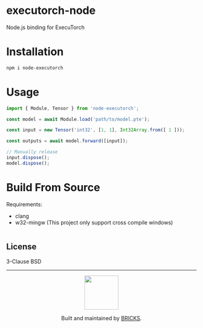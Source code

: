 executorch-node
===

Node.js binding for ExecuTorch

# Installation

```sh
npm i node-executorch
```

# Usage

```js
import { Module, Tensor } from 'node-executorch';

const model = await Module.load('path/to/model.pte');

const input = new Tensor('int32', [1, 1], Int32Array.from([ 1 ]));

const outputs = await model.forward([input]);

// Manually release
input.dispose();
model.dispose();
```

# Build From Source

Requirements:

- clang
- w32-mingw (This project only support cross compile windows)


```sh
```

## License

3-Clause BSD

---

<p align="center">
  <a href="https://bricks.tools">
    <img width="90px" src="https://avatars.githubusercontent.com/u/17320237?s=200&v=4">
  </a>
  <p align="center">
    Built and maintained by <a href="https://bricks.tools">BRICKS</a>.
  </p>
</p>
